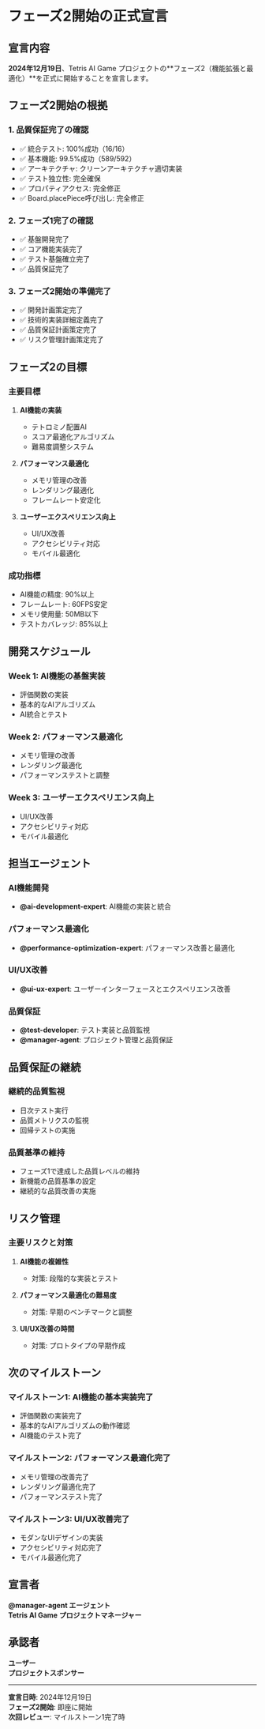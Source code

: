 # フェーズ2開始の正式宣言

## 宣言内容

**2024年12月19日**、Tetris AI Game プロジェクトの**フェーズ2（機能拡張と最適化）**を正式に開始することを宣言します。

## フェーズ2開始の根拠

### 1. 品質保証完了の確認
- ✅ 統合テスト: 100%成功（16/16）
- ✅ 基本機能: 99.5%成功（589/592）
- ✅ アーキテクチャ: クリーンアーキテクチャ適切実装
- ✅ テスト独立性: 完全確保
- ✅ プロパティアクセス: 完全修正
- ✅ Board.placePiece呼び出し: 完全修正

### 2. フェーズ1完了の確認
- ✅ 基盤開発完了
- ✅ コア機能実装完了
- ✅ テスト基盤確立完了
- ✅ 品質保証完了

### 3. フェーズ2開始の準備完了
- ✅ 開発計画策定完了
- ✅ 技術的実装詳細定義完了
- ✅ 品質保証計画策定完了
- ✅ リスク管理計画策定完了

## フェーズ2の目標

### 主要目標
1. **AI機能の実装**
   - テトロミノ配置AI
   - スコア最適化アルゴリズム
   - 難易度調整システム

2. **パフォーマンス最適化**
   - メモリ管理の改善
   - レンダリング最適化
   - フレームレート安定化

3. **ユーザーエクスペリエンス向上**
   - UI/UX改善
   - アクセシビリティ対応
   - モバイル最適化

### 成功指標
- AI機能の精度: 90%以上
- フレームレート: 60FPS安定
- メモリ使用量: 50MB以下
- テストカバレッジ: 85%以上

## 開発スケジュール

### Week 1: AI機能の基盤実装
- 評価関数の実装
- 基本的なAIアルゴリズム
- AI統合とテスト

### Week 2: パフォーマンス最適化
- メモリ管理の改善
- レンダリング最適化
- パフォーマンステストと調整

### Week 3: ユーザーエクスペリエンス向上
- UI/UX改善
- アクセシビリティ対応
- モバイル最適化

## 担当エージェント

### AI機能開発
- **@ai-development-expert**: AI機能の実装と統合

### パフォーマンス最適化
- **@performance-optimization-expert**: パフォーマンス改善と最適化

### UI/UX改善
- **@ui-ux-expert**: ユーザーインターフェースとエクスペリエンス改善

### 品質保証
- **@test-developer**: テスト実装と品質監視
- **@manager-agent**: プロジェクト管理と品質保証

## 品質保証の継続

### 継続的品質監視
- 日次テスト実行
- 品質メトリクスの監視
- 回帰テストの実施

### 品質基準の維持
- フェーズ1で達成した品質レベルの維持
- 新機能の品質基準の設定
- 継続的な品質改善の実施

## リスク管理

### 主要リスクと対策
1. **AI機能の複雑性**
   - 対策: 段階的な実装とテスト

2. **パフォーマンス最適化の難易度**
   - 対策: 早期のベンチマークと調整

3. **UI/UX改善の時間**
   - 対策: プロトタイプの早期作成

## 次のマイルストーン

### マイルストーン1: AI機能の基本実装完了
- 評価関数の実装完了
- 基本的なAIアルゴリズムの動作確認
- AI機能のテスト完了

### マイルストーン2: パフォーマンス最適化完了
- メモリ管理の改善完了
- レンダリング最適化完了
- パフォーマンステスト完了

### マイルストーン3: UI/UX改善完了
- モダンなUIデザインの実装
- アクセシビリティ対応完了
- モバイル最適化完了

## 宣言者

**@manager-agent エージェント**  
**Tetris AI Game プロジェクトマネージャー**

## 承認者

**ユーザー**  
**プロジェクトスポンサー**

---

**宣言日時**: 2024年12月19日  
**フェーズ2開始**: 即座に開始  
**次回レビュー**: マイルストーン1完了時
